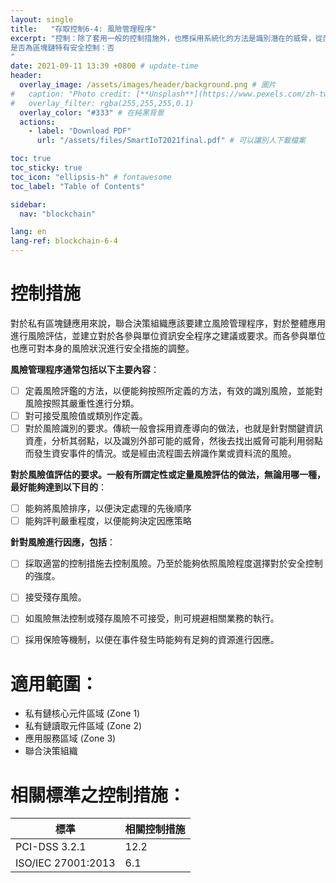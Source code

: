 ```yaml
---
layout: single
title:   "存取控制6-4: 風險管理程序"
excerpt: "控制：除了套用一般的控制措施外，也應採用系統化的方法是識別潛在的威脅，從而評估相關之風險。並進而對風險進行因應。<br><br>
是否為區塊鏈特有安全控制：否
" 
date: 2021-09-11 13:39 +0800 # update-time
header:
  overlay_image: /assets/images/header/background.png # 圖片
#   caption: "Photo credit: [**Unsplash**](https://www.pexels.com/zh-tw/search/earth/)" # 可以表示圖片來源
#   overlay_filter: rgba(255,255,255,0.1)
  overlay_color: "#333" # 在純黑背景
  actions:
    - label: "Download PDF"
      url: "/assets/files/SmartIoT2021final.pdf" # 可以讓別人下載檔案

toc: true
toc_sticky: true
toc_icon: "ellipsis-h" # fontawesome
toc_label: "Table of Contents"

sidebar:
  nav: "blockchain"

lang: en
lang-ref: blockchain-6-4
---
```



# 控制措施
對於私有區塊鏈應用來說，聯合決策組織應該要建立風險管理程序，對於整體應用進行風險評估，並建立對於各參與單位資訊安全程序之建議或要求。而各參與單位也應可對本身的風險狀況進行安全措施的調整。

**風險管理程序通常包括以下主要內容**：
- [ ] 定義風險評鑑的方法，以便能夠按照所定義的方法，有效的識別風險，並能對風險按照其嚴重性進行分類。
- [ ] 對可接受風險值或類別作定義。
- [ ] 對於風險識別的要求。傳統一般會採用資產導向的做法，也就是針對關鍵資訊資產，分析其弱點，以及識別外部可能的威脅，然後去找出威脅可能利用弱點而發生資安事件的情況。或是經由流程圖去辨識作業或資料流的風險。

**對於風險值評估的要求。一般有所謂定性或定量風險評估的做法，無論用哪一種，最好能夠達到以下目的**：
- [ ] 能夠將風險排序，以便決定處理的先後順序
- [ ] 能夠評判嚴重程度，以便能夠決定因應策略

**針對風險進行因應，包括**：
- [ ] 採取適當的控制措施去控制風險。乃至於能夠依照風險程度選擇對於安全控制的強度。
- [ ] 接受殘存風險。
- [ ] 如風險無法控制或殘存風險不可接受，則可規避相關業務的執行。
- [ ] 採用保險等機制，以便在事件發生時能夠有足夠的資源進行因應。


# 適用範圍：
- 私有鏈核心元件區域 (Zone 1)
- 私有鏈讀取元件區域 (Zone 2)
- 應用服務區域 (Zone 3)
- 聯合決策組織



# 相關標準之控制措施：

| 標準               | 相關控制措施                    |
| ------------------ | ------------------------------- |
| PCI-DSS 3.2.1      |12.2|
| ISO/IEC 27001:2013 | 6.1 |


